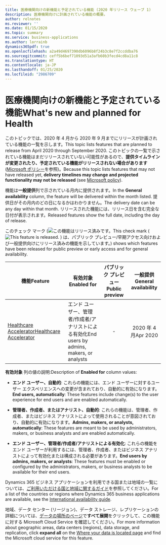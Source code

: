 ```yaml
---
title: 医療機関向けの新機能と予定されている機能 (2020 年リリース ウェーブ 1)
description: 医療機関向けに計画されている機能の概要。
author: relnotes
ms.reviewer: ''
ms.date: 01/15/2020
ms.topic: summary
ms.service: business-applications
ms.author: lorrainb
dynamics365pdf: true
ms.openlocfilehash: a2a49d4697390db6096b8f24b3c8e7f2ccddba76
ms.sourcegitcommit: ceff5b6bef71093d51a3afb60b3fecd4cd8a11c8
ms.translationtype: HT
ms.contentlocale: ja-JP
ms.lasthandoff: 01/25/2020
ms.locfileid: "2986709"
---
```

# <a name="whats-new-and-planned-for-health"></a><span data-ttu-id="704aa-103">医療機関向けの新機能と予定されている機能</span><span class="sxs-lookup"><span data-stu-id="704aa-103">What's new and planned for Health</span></span>

<span data-ttu-id="704aa-104">このトピックでは、2020 年 4 月から 2020 年 9 月までにリリースが計画されている機能の一覧を示します。</span><span class="sxs-lookup"><span data-stu-id="704aa-104">This topic lists features that are planned to release from April 2020 through September 2020.</span></span> <span data-ttu-id="704aa-105">このトピックの一覧で示されている機能はまだリリースされていない可能性があるので、**提供タイムラインが変更されたり、予定されている機能がリリースされない場合があります** ([Microsoft ポリシー](https://go.microsoft.com/fwlink/p/?linkid=2007332)を参照)。</span><span class="sxs-lookup"><span data-stu-id="704aa-105">Because this topic lists features that may not have released yet, **delivery timelines may change and projected functionality may not be released** (see [Microsoft policy](https://go.microsoft.com/fwlink/p/?linkid=2007332)).</span></span>

<span data-ttu-id="704aa-106">機能は**一般提供**列で示されている月内に提供されます。</span><span class="sxs-lookup"><span data-stu-id="704aa-106">In the **General availability** column, the feature will be delivered within the month listed.</span></span> <span data-ttu-id="704aa-107">提供日がその月内のどの日になるかはわかりません。</span><span class="sxs-lookup"><span data-stu-id="704aa-107">The delivery date can be any day within that month.</span></span> <span data-ttu-id="704aa-108">リリースされた機能には、リリース日を含む完全な日付が表示されます。</span><span class="sxs-lookup"><span data-stu-id="704aa-108">Released features show the full date, including the day of release.</span></span>

<span data-ttu-id="704aa-109">このチェック マーク (![この機能はリリース済みです。](/dynamics365-release-plan/media/green-checkmark.png "この機能はリリース済みです。")</span><span class="sxs-lookup"><span data-stu-id="704aa-109">This check mark (![This feature is released.](/dynamics365-release-plan/media/green-checkmark.png "This feature is released.")</span></span> <span data-ttu-id="704aa-110">) は、パブリック プレビュー/早期アクセス向けおよび一般提供向けにリリース済みの機能を示しています。</span><span class="sxs-lookup"><span data-stu-id="704aa-110">) shows which features have been released for public preview or early access and for general availability.</span></span>

| <span data-ttu-id="704aa-111">機能</span><span class="sxs-lookup"><span data-stu-id="704aa-111">Feature</span></span>    | <span data-ttu-id="704aa-112">有効対象</span><span class="sxs-lookup"><span data-stu-id="704aa-112">Enabled for</span></span>    |  <span data-ttu-id="704aa-113">パブリック プレビュー</span><span class="sxs-lookup"><span data-stu-id="704aa-113">Public preview</span></span> |  <span data-ttu-id="704aa-114">一般提供</span><span class="sxs-lookup"><span data-stu-id="704aa-114">General availability</span></span> | 
| ---------- |---------------- | :---------------: |:--------------: |
 | [<span data-ttu-id="704aa-115">Healthcare Accelerator</span><span class="sxs-lookup"><span data-stu-id="704aa-115">Healthcare Accelerator</span></span>](healthcare-accelerator.md) | <span data-ttu-id="704aa-116">エンド ユーザー、管理者/作成者/アナリストによる有効化</span><span class="sxs-lookup"><span data-stu-id="704aa-116">End users by admins, makers, or analysts</span></span> | -|<span data-ttu-id="704aa-117">2020 年 4 月</span><span class="sxs-lookup"><span data-stu-id="704aa-117">Apr 2020</span></span> | 

<span data-ttu-id="704aa-118">**有効対象** 列の値の説明:</span><span class="sxs-lookup"><span data-stu-id="704aa-118">Description of **Enabled for** column values:</span></span>

- <span data-ttu-id="704aa-119">**エンド ユーザー、自動的**: これらの機能には、エンド ユーザーに対するユーザー エクスペリエンスへの変更が含まれており、自動的に有効になります。</span><span class="sxs-lookup"><span data-stu-id="704aa-119">**End users, automatically**: These features include change(s) to the user experience for end users and are enabled automatically.</span></span>

- <span data-ttu-id="704aa-120">**管理者、作成者、またはアナリスト、自動的**: これらの機能は、管理者、作成者、またはビジネス アナリストによって使用されることが意図されており、自動的に有効になります。</span><span class="sxs-lookup"><span data-stu-id="704aa-120">**Admins, makers, or analysts, automatically**: These features are meant to be used by administrators, makers, or business analysts and are enabled automatically.</span></span>

- <span data-ttu-id="704aa-121">**エンド ユーザー、管理者/作成者/アナリストによる有効化**: これらの機能をエンド ユーザーが利用するには、管理者、作成者、またはビジネス アナリストによって有効化または構成される必要があります。</span><span class="sxs-lookup"><span data-stu-id="704aa-121">**End users by admins, makers, or analysts**: These features must be enabled or configured by the administrators, makers, or business analysts to be available for their end users.</span></span>


<span data-ttu-id="704aa-122">Dynamics 365 ビジネス アプリケーションを利用できる国または地域の一覧については、[ご利用いただける国と地域に関するガイド](https://aka.ms/dynamics_365_international_availability_deck)を参照してください。</span><span class="sxs-lookup"><span data-stu-id="704aa-122">For a list of the countries or regions where Dynamics 365 business applications are available, see the [International availability guide](https://aka.ms/dynamics_365_international_availability_deck).</span></span> 

<span data-ttu-id="704aa-123">地域、データ センター (リージョン)、データ ストレージ、レプリケーションの詳細については、[データの場所のページ](https://www.microsoft.com/trust-center/privacy/data-location)で**すべて展開**をクリックして、この機能に対する Microsoft Cloud Service を確認してください。</span><span class="sxs-lookup"><span data-stu-id="704aa-123">For more information about geographic areas, data centers (regions), data storage, and replication, click **expand all** on the [Where your data is located page](https://www.microsoft.com/trust-center/privacy/data-location) and find the Microsoft cloud service for this feature.</span></span> 